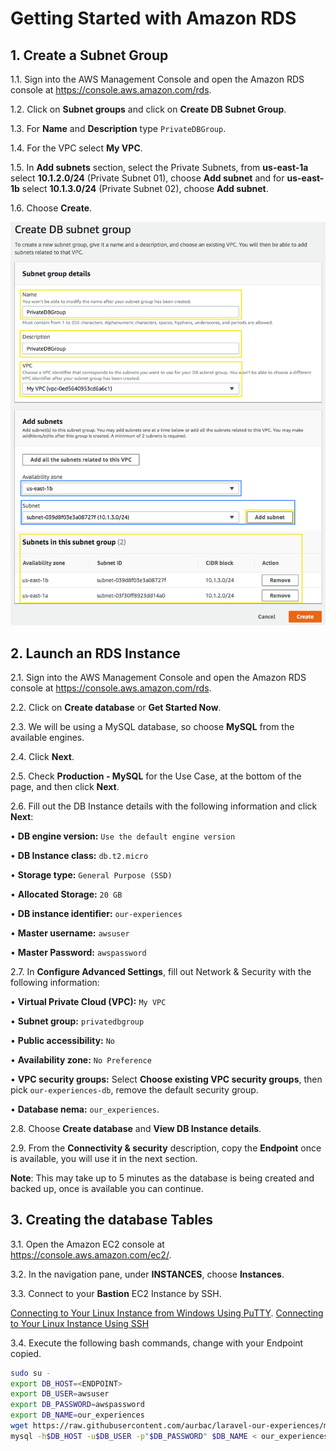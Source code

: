 # Getting Started with Amazon RDS

## 1. Create a Subnet Group

1.1\.	Sign into the AWS Management Console and open the Amazon RDS console at https://console.aws.amazon.com/rds.

1.2\.	Click on **Subnet groups** and click on **Create DB Subnet Group**.

1.3\.	For **Name** and **Description** type `PrivateDBGroup`.

1.4\.	For the VPC select **My VPC**.

1.5\.	In **Add subnets** section, select the Private Subnets, from **us-east-1a** select **10.1.2.0/24** (Private Subnet 01), choose **Add subnet** and for **us-east-1b** select **10.1.3.0/24** (Private Subnet 02), choose **Add subnet**.

1.6\.	Choose **Create**.

![RDS Subnet Group](../images/rds-subnet-group.png)

## 2. Launch an RDS Instance

2.1\.	Sign into the AWS Management Console and open the Amazon RDS console at https://console.aws.amazon.com/rds.

2.2\. Click on **Create database** or **Get Started Now**.

2.3\. We will be using a MySQL database, so choose **MySQL** from the available engines.

2.4\. Click **Next**.

2.5\. Check **Production - MySQL** for the Use Case, at the bottom of the page, and then click **Next**.

2.6\. Fill out the DB Instance details with the following information and click **Next**:

•	**DB engine version:** `Use the default engine version`

•	**DB Instance class:** `db.t2.micro`

•	**Storage type:** `General Purpose (SSD)`

•	**Allocated Storage:** `20 GB`

•	**DB instance identifier:** `our-experiences`

•	**Master username:** `awsuser`

•	**Master Password:** `awspassword`

2.7\.	In **Configure Advanced Settings**, fill out Network & Security with the following information:

•	**Virtual Private Cloud (VPC):** `My VPC`

•	**Subnet group:** `privatedbgroup`

•	**Public accessibility:** `No`

•	**Availability zone:** `No Preference`

•	**VPC security groups:** Select **Choose existing VPC security groups**, then pick `our-experiences-db`, remove the default security group.

•	**Database nema:** `our_experiences`.

2.8\.	Choose **Create database** and **View DB Instance details**.

2.9\. From the **Connectivity & security** description, copy the **Endpoint** once is available, you will use it in the next section.

**Note**: This may take up to 5 minutes as the database is being created and backed up, once is available you can continue.

## 3. Creating the database Tables

3.1\. Open the Amazon EC2 console at https://console.aws.amazon.com/ec2/.

3.2\. In the navigation pane, under **INSTANCES**, choose **Instances**.

3.3\. Connect to your **Bastion** EC2 Instance by SSH.

[Connecting to Your Linux Instance from Windows Using PuTTY](https://docs.aws.amazon.com/AWSEC2/latest/UserGuide/putty.html).
[Connecting to Your Linux Instance Using SSH](https://docs.aws.amazon.com/AWSEC2/latest/UserGuide/AccessingInstancesLinux.html)

3.4\. Execute the following bash commands, change **<ENDPOINT>** with your Endpoint copied.

```bash
sudo su -
export DB_HOST=<ENDPOINT>
export DB_USER=awsuser
export DB_PASSWORD=awspassword
export DB_NAME=our_experiences
wget https://raw.githubusercontent.com/aurbac/laravel-our-experiences/master/scripts/our_experiences.sql
mysql -h$DB_HOST -u$DB_USER -p"$DB_PASSWORD" $DB_NAME < our_experiences.sql 2>/dev/null
```






















